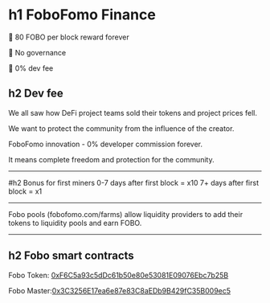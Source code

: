 h1 FoboFomo Finance
===================
🌈 80 FOBO per block reward forever

🌈 No governance

🌈 0% dev fee

h2 Dev fee
-----------
We all saw how DeFi project teams sold their tokens and project prices fell. 

We want to protect the community from the influence of the creator. 

FoboFomo innovation - 0% developer commission forever. 

It means complete freedom and protection for the community.

---
#h2 Bonus for first miners
0-7 days after first block = x10
7+ days after first block = x1

---
Fobo pools (fobofomo.com/farms) allow liquidity providers to add their tokens to liquidity pools and earn FOBO.

---

h2 Fobo smart contracts
-----------------------

Fobo Token: [0xF6C5a93c5dDc61b50e80e53081E09076Ebc7b25B](https://etherscan.io/address/0xF6C5a93c5dDc61b50e80e53081E09076Ebc7b25B)

Fobo Master:[0x3C3256E17ea6e87e83C8aEDb9B429fC35B009ec5](https://etherscan.io/address/0x3c3256e17ea6e87e83c8aedb9b429fc35b009ec5)







